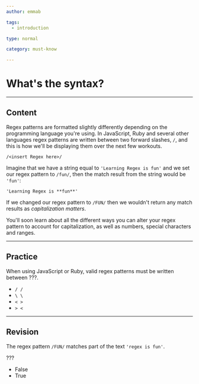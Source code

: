 ```yaml
---
author: emmab

tags:
  - introduction

type: normal

category: must-know

---
```


# What's the syntax?

---
## Content

Regex patterns are formatted slightly differently depending on the programming language you're using. In JavaScript, Ruby and several other languages regex patterns are written between two forward slashes, `/`, and this is how we'll be displaying them over the next few workouts.

```
/<insert Regex here>/
```

Imagine that we have a string equal to `'Learning Regex is fun'` and we set our regex pattern to `/fun/`, then the match result from the string would be `'fun'`:

```
'Learning Regex is **fun**'
```

If we changed our regex pattern to `/FUN/` then we wouldn't return any match results as *capitalization matters*.

You'll soon learn about all the different ways you can alter your regex pattern to account for capitalization, as well as numbers, special characters and ranges.

---
## Practice

When using JavaScript or Ruby, valid regex patterns must be written between ???.

* `/ /`
* `\ \`
* `< >`
* `> <` 

---
## Revision

The regex pattern `/FUN/` matches part of the text `'regex is fun'`.

???

* False
* True